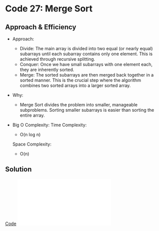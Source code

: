 # Code 27: Merge Sort

## Approach & Efficiency

- Approach:
  - Divide: The main array is divided into two equal (or nearly equal) subarrays until each subarray contains only one element. This is achieved through recursive splitting.
  - Conquer: Once we have small subarrays with one element each, they are inherently sorted.
  - Merge: The sorted subarrays are then merged back together in a sorted manner. This is the crucial step where the algorithm combines two sorted arrays into a larger sorted array.

- Why:
  - Merge Sort divides the problem into smaller, manageable subproblems. Sorting smaller subarrays is easier than sorting the entire array.

- Big O Complexity:
  Time Complexity:
  - O(n log n)

  Space Complexity:
  - O(n)

## Solution
[Code](mergeSort.js)
![Testing](mergeSort.test.js)
